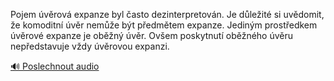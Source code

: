 
Pojem úvěrová expanze byl často dezinterpretován. Je důležité si uvědomit, že komoditní úvěr nemůže být předmětem expanze. Jediným prostředkem úvěrové expanze je oběžný úvěr. Ovšem poskytnutí oběžného úvěru nepředstavuje vždy úvěrovou expanzi.

[🔊 Poslechnout audio](/data/7-paragraphs/audio/chapter_80/para_011-Pojem-vrov-expanze-byl-asto-dezinterpretovn.mp3)
